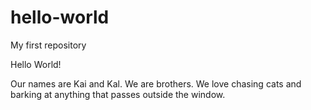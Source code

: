 # hello-world
My first repository

Hello World!

Our names are Kai and Kal. We are brothers. We love chasing cats and barking at anything that passes outside the window.
